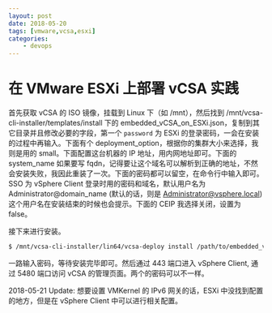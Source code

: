 ```yaml
---
layout: post
date: 2018-05-20
tags: [vmware,vcsa,esxi]
categories:
    - devops
---
```


# 在 VMware ESXi 上部署 vCSA 实践

首先获取 vCSA 的 ISO 镜像，挂载到 Linux 下（如 /mnt），然后找到 /mnt/vcsa-cli-installer/templates/install 下的 embedded_vCSA_on_ESXi.json，复制到其它目录并且修改必要的字段，第一个 `password` 为 ESXi 的登录密码，一会在安装的过程中再输入。下面有个 deployment_option，根据你的集群大小来选择，我则是用的 small。下面配置这台机器的 IP 地址，用内网地址即可。下面的 system_name 如果要写 fqdn，记得要让这个域名可以解析到正确的地址，不然会安装失败，我因此重装了一次。下面的密码都可以留空，在命令行中输入即可。SSO 为 vSphere Client 登录时用的密码和域名，默认用户名为 Administrator@domain_name (默认的话，则是 Administrator@vsphere.local) 这个用户名在安装结束的时候也会提示。下面的 CEIP 我选择关闭，设置为 false。

接下来进行安装。

```bash
$ /mnt/vcsa-cli-installer/lin64/vcsa-deploy install /path/to/embedded_vCSA_on_ESXi.json --accept-eula
```

一路输入密码，等待安装完毕即可。然后通过 443 端口进入 vSphere Client, 通过 5480 端口访问 vCSA 的管理页面。两个的密码可以不一样。


2018-05-21 Update: 想要设置 VMKernel 的 IPv6 网关的话，ESXi 中没找到配置的地方，但是在 vSphere Client 中可以进行相关配置。
